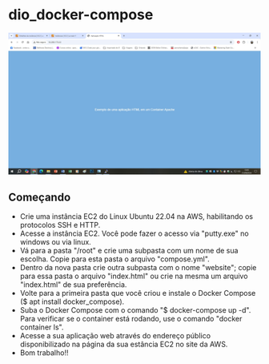 # dio_docker-compose
![website picture](/Images/image1.jpg)

<!-- :point_right:[**Visite o website do projeto**](http://18.208.175.63/)<br /> -->

## Começando

- Crie uma instância EC2 do Linux Ubuntu 22.04 na AWS, habilitando os protocolos SSH e HTTP.
- Acesse a instância EC2. Você pode fazer o acesso via "putty.exe" no windows ou via linux.
- Vá para a pasta "/root" e crie uma subpasta com um nome de sua escolha. Copie para esta pasta o arquivo "compose.yml".
- Dentro da nova pasta crie outra subpasta com o nome "website"; copie para essa pasta o arquivo "index.html" ou crie na mesma um arquivo "index.html" de sua preferência.
- Volte para a primeira pasta que você criou e instale o Docker Compose ($ apt install docker_compose).
- Suba o Docker Compose com o comando "$ docker-compose up -d". Para verificar se o container está rodando, use o comando "docker container ls".
- Acesse a sua aplicação web através do endereço público disponibilizado na página da sua estância EC2 no site da AWS.
- Bom trabalho!!
